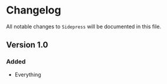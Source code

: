 # Changelog

All notable changes to `Sidepress` will be documented in this file.

## Version 1.0

### Added
- Everything

